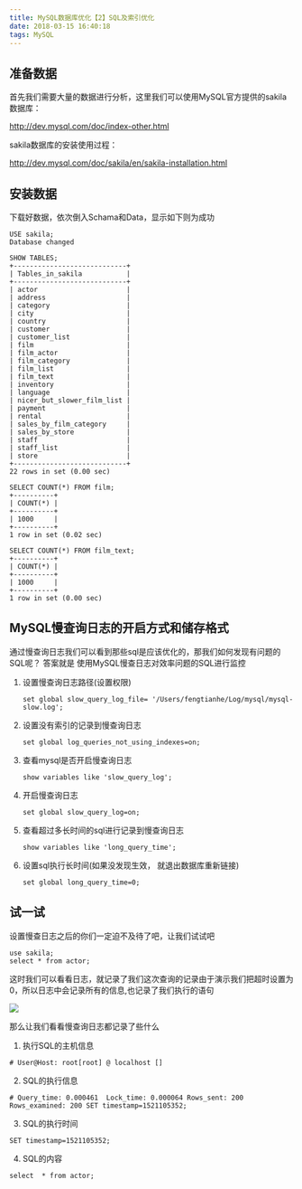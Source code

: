```yaml
---
title: MySQL数据库优化【2】SQL及索引优化
date: 2018-03-15 16:40:18
tags: MySQL
---
```


## 准备数据
首先我们需要大量的数据进行分析，这里我们可以使用MySQL官方提供的sakila数据库：

http://dev.mysql.com/doc/index-other.html

sakila数据库的安装使用过程：

http://dev.mysql.com/doc/sakila/en/sakila-installation.html

## 安装数据
下载好数据，依次倒入Schama和Data，显示如下则为成功

    USE sakila;
    Database changed

    SHOW TABLES;
    +----------------------------+
    | Tables_in_sakila           |
    +----------------------------+
    | actor                      |
    | address                    |
    | category                   |
    | city                       |
    | country                    |
    | customer                   |
    | customer_list              |
    | film                       |
    | film_actor                 |
    | film_category              |
    | film_list                  |
    | film_text                  |
    | inventory                  |
    | language                   |
    | nicer_but_slower_film_list |
    | payment                    |
    | rental                     |
    | sales_by_film_category     |
    | sales_by_store             |
    | staff                      |
    | staff_list                 |
    | store                      |
    +----------------------------+
    22 rows in set (0.00 sec)

    SELECT COUNT(*) FROM film;
    +----------+
    | COUNT(*) |
    +----------+
    | 1000     |
    +----------+
    1 row in set (0.02 sec)

    SELECT COUNT(*) FROM film_text;
    +----------+
    | COUNT(*) |
    +----------+
    | 1000     |
    +----------+
    1 row in set (0.00 sec)

## MySQL慢查询日志的开启方式和储存格式
通过慢查询日志我们可以看到那些sql是应该优化的，那我们如何发现有问题的SQL呢？
答案就是 使用MySQL慢查日志对效率问题的SQL进行监控

1. 设置慢查询日志路径(设置权限)

    `set global slow_query_log_file= '/Users/fengtianhe/Log/mysql/mysql-slow.log';`

1. 设置没有索引的记录到慢查询日志

	`set global log_queries_not_using_indexes=on;`

1. 查看mysql是否开启慢查询日志

	`show variables like 'slow_query_log';`

1. 开启慢查询日志

	`set global slow_query_log=on;`

1. 查看超过多长时间的sql进行记录到慢查询日志

	`show variables like 'long_query_time';`

1. 设置sql执行长时间(如果没发现生效， 就退出数据库重新链接)

    `set global long_query_time=0;`

## 试一试

设置慢查日志之后的你们一定迫不及待了吧，让我们试试吧

    use sakila;
    select * from actor;

这时我们可以看看日志，就记录了我们这次查询的记录由于演示我们把超时设置为0，所以日志中会记录所有的信息,也记录了我们执行的语句

![](/images/20180315-1.jpg)

那么让我们看看慢查询日志都记录了些什么

1. 执行SQL的主机信息

`# User@Host: root[root] @ localhost []`

2. SQL的执行信息

`# Query_time: 0.000461  Lock_time: 0.000064 Rows_sent: 200  Rows_examined: 200
 SET timestamp=1521105352;`

3. SQL的执行时间

`SET timestamp=1521105352;`

4. SQL的内容

`select  * from actor;`